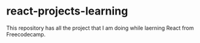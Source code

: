 # react-projects-learning
This repository has all the project that I am doing while laerning React from Freecodecamp.
